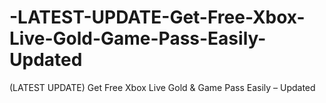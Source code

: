 # -LATEST-UPDATE-Get-Free-Xbox-Live-Gold-Game-Pass-Easily-Updated
(LATEST UPDATE) Get Free Xbox Live Gold &amp; Game Pass Easily – Updated
